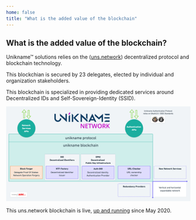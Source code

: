 ```yaml
---
home: false
title: "What is the added value of the blockchain"
---
```


## What is the added value of the blockchain?

Unikname&trade; solutions relies on the ([uns.network](https://www.uns.network/)) decentralized protocol and blockchain technology.

This blockchian is secured by 23 delegates, elected by individual and organization stakeholders. 

This blockchain is specialized in providing dedicated services around Decentralized IDs and Self-Sovereign-Identity (SSID).

![what-is-unikname-blockchain](./what-is-unikname_blockchain.png)

This uns.network blockchain is live, [up and running](https://explorer.uns.network/network-monitor) since May 2020. 
